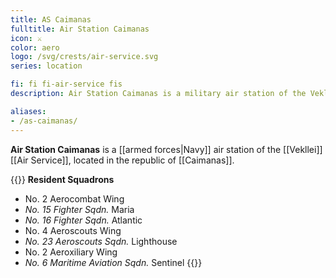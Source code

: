 ```yaml
---
title: AS Caimanas
fulltitle: Air Station Caimanas
icon: ⚔️
color: aero
logo: /svg/crests/air-service.svg
series: location

fi: fi fi-air-service fis
description: Air Station Caimanas is a military air station of the Vekllei Air Service, located in the republic of Caimanas.

aliases:
- /as-caimanas/
---
```

**Air Station Caimanas** is a [[armed forces|Navy]] air station of the [[Vekllei]] [[Air Service]], located in the republic of [[Caimanas]].

{{<note table>}}
**Resident Squadrons**

* No. 2 Aerocombat Wing
* *No. 15 Fighter Sqdn.* Maria
* *No. 16 Fighter Sqdn.* Atlantic
* No. 4 Aeroscouts Wing
* *No. 23 Aeroscouts Sqdn.* Lighthouse
* No. 2 Aeroxiliary Wing
* *No. 6 Maritime Aviation Sqdn.* Sentinel
{{</note>}}

